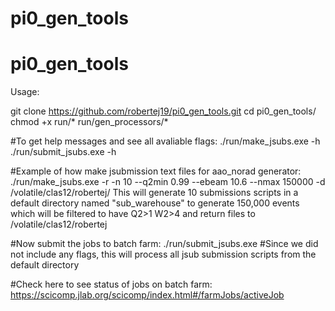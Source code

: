 # pi0_gen_tools

# pi0_gen_tools

Usage:

git clone https://github.com/robertej19/pi0_gen_tools.git
cd pi0_gen_tools/
chmod +x run/* run/gen_processors/*

#To get help messages and see all avaliable flags:
./run/make_jsubs.exe -h
./run/submit_jsubs.exe -h

#Example of how make jsubmission text files for aao_norad generator:
./run/make_jsubs.exe -r -n 10 --q2min 0.99 --ebeam 10.6 --nmax 150000 -d /volatile/clas12/robertej/
This will generate 10 submissions scripts in a default directory named "sub_warehouse" to generate 150,000 events which will be filtered to have Q2>1 W2>4 and return files to /volatile/clas12/robertej

#Now submit the jobs to batch farm:
./run/submit_jsubs.exe 
#Since we did not include any flags, this will process all jsub submission scripts from the default directory

#Check here to see status of jobs on batch farm:
https://scicomp.jlab.org/scicomp/index.html#/farmJobs/activeJob

